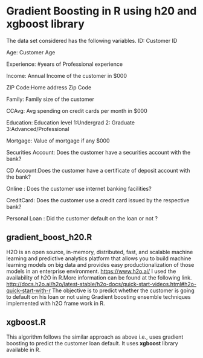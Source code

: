# Gradient Boosting in R using h20 and xgboost library
The data set considered has the following variables.
ID: Customer ID

Age: Customer Age

Experience: #years of Professional experience

Income: Annual Income of the customer in $000

ZIP Code:Home address Zip Code

Family: Family size of the customer

CCAvg: Avg spending on credit cards per month in $000

Education: Education level 1:Undergrad 2: Graduate 3:Advanced/Professional

Mortgage: Value of mortgage if any $000

Securities Account: Does the customer have a securities account with the bank?

CD Account:Does the customer have a certificate of deposit account with the bank?

Online : Does the customer use internet banking facilities?

CreditCard: Does the customer use a credit card issued by the respective bank?

Personal Loan : Did the customer default on the loan or not ?

## gradient_boost_h20.R

H2O is an open source, in-memory, distributed, fast, and scalable machine learning and predictive analytics platform that allows you to build machine learning models on big data and provides easy productionalization of those models in an enterprise environment.
https://www.h2o.ai/
I used the availability of h2O in R.More information can be found at the following link.
http://docs.h2o.ai/h2o/latest-stable/h2o-docs/quick-start-videos.html#h2o-quick-start-with-r
The objective is to predict whether the customer is going to default on his loan or not using Gradient boosting ensemble techniques implemented with h2O frame work in R.

## xgboost.R

This algorithm follows the similar approach as above i.e., uses gradient boosting to predict the customer loan default. It uses **xgboost** library available in R.
